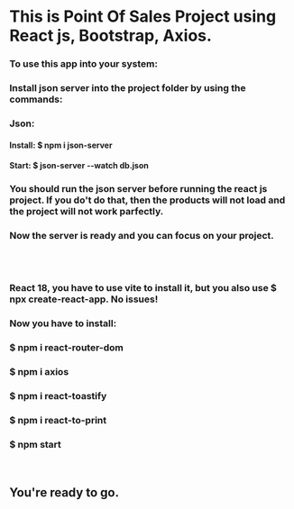 <h1> This is Point Of Sales Project using React js, Bootstrap, Axios. </h1>
<h3>To use this app into your system: </h3>
<h3>Install json server into the project folder by using the commands: </h3>
<h3>Json: </h3>
<h4> Install: $ npm i json-server </h4>
<h4> Start: $ json-server --watch db.json </h4>
<h3>You should run the json server before running the react js project. If you do't do that, then the products will not load and 
the project will not work parfectly.</h3>
<h3>Now the server is ready and you can focus on your project.</h3>
<br />
<br />
<h3>React 18, you have to use vite to install it, but you also use $ npx create-react-app. No issues!</h3>
<h3> Now you have to install: </h3>
<h3> $ npm i react-router-dom </h3>
<h3> $ npm i axios </h3>
<h3> $ npm i react-toastify </h3>
<h3> $ npm i react-to-print </h3>
<h3> $ npm start </h3>
<br />
<h2> You're ready to go. </h2>

